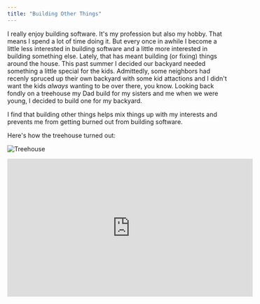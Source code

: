 ```yaml
---
title: "Building Other Things"
---
```


I really enjoy building software.  It's my profession but also my hobby.  That means I spend a lot of time doing it.  But every once in awhile I become a little less interested in building software and a little more interested in building something else.  Lately, that has meant building (or fixing) things around the house.  This past summer I decided our backyard needed something a little special for the kids.  Admittedly, some neighbors had recenly spruced up their own backyard with some kid attactions and I didn't want the kids _always_ wanting to be over there, you know.  Looking back fondly on a treehouse my Dad build for my sisters and me when we were young, I decided to build one for my backyard.

I find that building other things helps mix things up with my interests and prevents me from getting burned out from building software.

Here's how the treehouse turned out:

![Treehouse](/media/treehouse.jpg)

<iframe width="560" height="315" src="https://www.youtube.com/embed/qmvaJu3VxZU" frameborder="0" allow="accelerometer; autoplay; encrypted-media; gyroscope; picture-in-picture" allowfullscreen></iframe>
